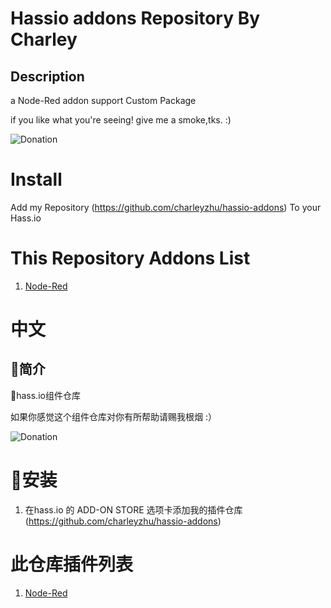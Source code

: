 # Hassio addons Repository By Charley

## Description
a Node-Red addon support Custom Package

if you like what you're seeing! give me a smoke,tks. :)

![Donation](https://raw.githubusercontent.com/charleyzhu/HomeAssistant_Components/master/Images/Donation.png)

# Install

Add my Repository (https://github.com/charleyzhu/hassio-addons) To your Hass.io

# This Repository Addons List
1. [Node-Red](https://github.com/charleyzhu/hassio-addons/tree/master/node-red)

# 中文
## 简介
hass.io组件仓库

如果你感觉这个组件仓库对你有所帮助请赐我根烟 :）

![Donation](https://raw.githubusercontent.com/charleyzhu/HomeAssistant_Components/master/Images/Donation.png)

# 安装

1. 在hass.io 的 ADD-ON STORE 选项卡添加我的插件仓库 (https://github.com/charleyzhu/hassio-addons)

# 此仓库插件列表
1. [Node-Red](https://github.com/charleyzhu/hassio-addons/tree/master/node-red)
